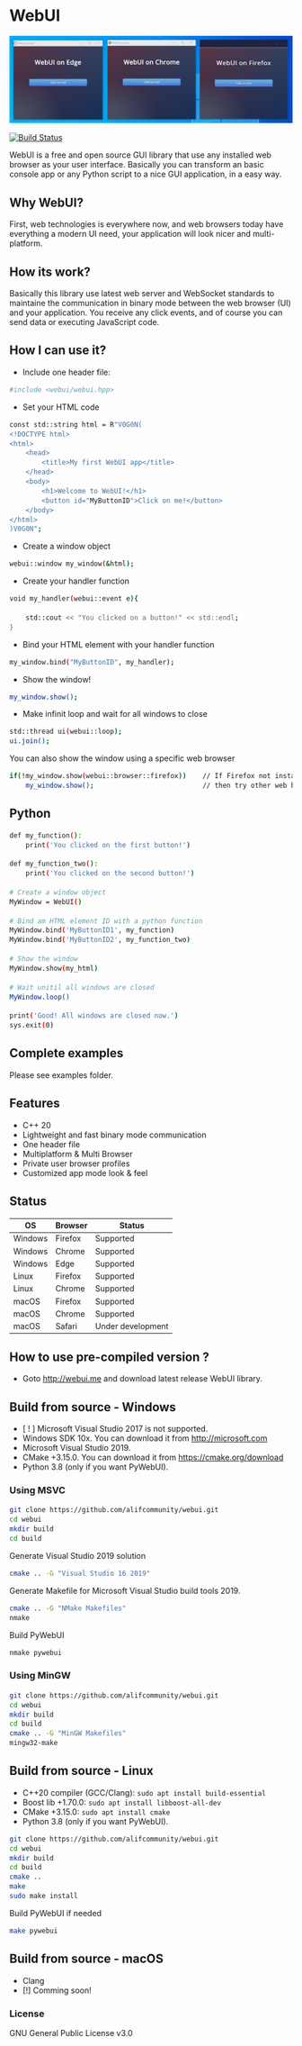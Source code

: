 # WebUI

[![N|Solid](https://raw.githubusercontent.com/alifcommunity/webui/main/screenshot.png)](https://github.com/alifcommunity/webui)

[![Build Status](https://img.shields.io/github/issues/alifcommunity/webui.svg?branch=master)](https://github.com/alifcommunity/webui)

WebUI is a free and open source GUI library that use any installed web browser as your user interface. Basically you can transform an basic console app or any Python script to a nice GUI application, in a easy way.

## Why WebUI?

First, web technologies is everywhere now, and web browsers today have everything a modern UI need, your application will look nicer and multi-platform.

## How its work?

Basically this library use latest web server and WebSocket standards to maintaine the communication in binary mode between the web browser (UI) and your application. You receive any click events, and of course you can send data or executing JavaScript code. 

## How I can use it?

- Include one header file:
```sh
#include <webui/webui.hpp>
```

- Set your HTML code
```sh
const std::string html = R"V0G0N(
<!DOCTYPE html>
<html>
	<head>
		<title>My first WebUI app</title>
	</head>
	<body>
		<h1>Welcome to WebUI!</h1>
		<button id="MyButtonID">Click on me!</button>
	</body>
</html>
)V0G0N";
```

- Create a window object
```sh
webui::window my_window(&html);
```

- Create your handler function
```sh
void my_handler(webui::event e){

    std::cout << "You clicked on a button!" << std::endl;
}
```

- Bind your HTML element with your handler function
```sh
my_window.bind("MyButtonID", my_handler);
```

- Show the window!
```sh
my_window.show();
```

- Make infinit loop and wait for all windows to close
```sh
std::thread ui(webui::loop);
ui.join();
```

You can also show the window using a specific web browser

```sh
if(!my_window.show(webui::browser::firefox))    // If Firefox not installed
    my_window.show();                           // then try other web browsers.
```

## Python

```sh
def my_function():
    print('You clicked on the first button!')

def my_function_two():
    print('You clicked on the second button!')

# Create a window object
MyWindow = WebUI()

# Bind am HTML element ID with a python function
MyWindow.bind('MyButtonID1', my_function)
MyWindow.bind('MyButtonID2', my_function_two)

# Show the window
MyWindow.show(my_html)

# Wait unitil all windows are closed
MyWindow.loop()

print('Good! All windows are closed now.')
sys.exit(0)
```

## Complete examples

Please see examples folder.

## Features

- C++ 20 
- Lightweight and fast binary mode communication 
- One header file 
- Multiplatform & Multi Browser 
- Private user browser profiles 
- Customized app mode look & feel

## Status

| OS | Browser  | Status |
| ------ | ------ | ------ |
| Windows | Firefox | Supported |
| Windows | Chrome | Supported |
| Windows | Edge | Supported |
| Linux | Firefox | Supported |
| Linux | Chrome | Supported |
| macOS | Firefox | Supported |
| macOS | Chrome | Supported |
| macOS | Safari | Under development |

## How to use pre-compiled version ?

- Goto http://webui.me and download latest release WebUI library.

## Build from source - Windows
- [ ! ] Microsoft Visual Studio 2017 is not supported. 
- Windows SDK 10x. You can download it from http://microsoft.com 
- Microsoft Visual Studio 2019.
- CMake +3.15.0. You can download it from https://cmake.org/download
- Python 3.8 (only if you want PyWebUI).

### Using MSVC
```sh
git clone https://github.com/alifcommunity/webui.git
cd webui
mkdir build
cd build
```

Generate Visual Studio 2019 solution
```sh
cmake .. -G "Visual Studio 16 2019"
```

Generate Makefile for Microsoft Visual Studio build tools 2019.
```sh
cmake .. -G "NMake Makefiles"
nmake
```

Build PyWebUI
```sh
nmake pywebui
```

### Using MinGW
```sh
git clone https://github.com/alifcommunity/webui.git
cd webui
mkdir build
cd build
cmake .. -G "MinGW Makefiles"
mingw32-make
```

## Build from source - Linux
- C++20 compiler (GCC/Clang): ```sudo apt install build-essential```
- Boost lib +1.70.0: ```sudo apt install libboost-all-dev```
- CMake +3.15.0: ```sudo apt install cmake```
- Python 3.8 (only if you want PyWebUI).

```sh
git clone https://github.com/alifcommunity/webui.git
cd webui
mkdir build
cd build
cmake ..
make
sudo make install
```

Build PyWebUI if needed
```sh
make pywebui
```

## Build from source - macOS
- Clang
- [!] Comming soon!

### License

GNU General Public License v3.0
